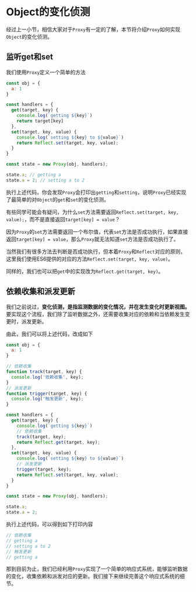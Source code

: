 # Object的变化侦测

经过上一小节，相信大家对于`Proxy`有一定的了解，本节将介绍`Proxy`如何实现`Object`的变化侦测。

## 监听get和set

我们使用`Proxy`定义一个简单的方法

```js
const obj = {
  a: 1
}

const handlers = {
  get(target, key) {
    console.log(`getting ${key}`)
    return target[key]
  },
  set(target, key, value) {
    console.log(`setting ${key} to ${value}`)
    return Reflect.set(target, key, value);
  }
}

const state = new Proxy(obj, handlers);

state.a; // getting a
state.a = 2; // setting a to 2
```

执行上述代码，你会发现`Proxy`会打印出`getting`和`setting`，说明`Proxy`已经实现了最简单的对`Object`的`get`和`set`的变化侦测。

有些同学可能会有疑问，为什么`set`方法需要返回`Reflect.set(target, key, value);`，而不是直接返回`target[key] = value`？

因为`Proxy`的`set`方法需要返回一个布尔值，代表`set`方法是否成功执行，如果直接返回`target[key] = value`，那么`Proxy`就无法知道`set`方法是否成功执行了。

当然我们有很多方法去判断是否成功执行，但本着`Proxy`和`Reflect`对应的原则，这里我们使用ES6提供的对应的方法`Reflect.set(target, key, value)`。

同样的，我们也可以把`get`中的实现改为`Reflect.get(target, key)`。

## 依赖收集和派发更新

我们之前说过，**变化侦测，是指监测数据的变化情况，并在发生变化时更新视图。** 要实现这个流程，我们除了监听数据之外，还需要收集对应的依赖和当依赖发生变更时，派发更新。

由此，我们可以将上述代码，改成如下

```js
const obj = {
  a: 1
}

// 依赖收集
function track(target, key) {
  console.log('依赖收集', key);
}
// 派发更新
function trigger(target, key) {
  console.log('触发更新', key);
}

const handlers = {
  get(target, key) {
    console.log(`getting ${key}`)
    // 依赖收集
    track(target, key);
    return Reflect.get(target, key);
  },
  set(target, key, value) {
    console.log(`setting ${key} to ${value}`)
    // 派发更新
    trigger(target, key);
    return Reflect.set(target, key, value);
  }
}

const state = new Proxy(obj, handlers);

state.a;
state.a = 2;
```

执行上述代码，可以得到如下打印内容

```js
// 依赖收集
// getting a
// setting a to 2
// 触发更新
// getting a
```

那到目前为止，我们已经利用`Proxy`实现了一个简单的响应式系统，能够监听数据的变化，收集依赖和派发对应的更新。我们接下来继续完善这个响应式系统的细节。

